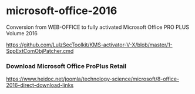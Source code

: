 # microsoft-office-2016
Conversion from WEB-OFFICE to fully activated Microsoft Office PRO PLUS Volume 2016 

https://github.com/LulzSecToolkit/KMS-activator-V-X/blob/master/1-SppExtComObjPatcher.cmd

### Download Microsoft Office ProPlus Retail
https://www.heidoc.net/joomla/technology-science/microsoft/8-office-2016-direct-download-links

